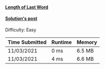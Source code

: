 #### [Length of Last Word](https://leetcode.com/problems/length-of-last-word/)

#### [Solution's post](https://leetcode.com/problems/length-of-last-word/discuss/1557675/c-easiest-and-fastest-solution-0ms)

Difficulty: Easy

| Time Submitted | Runtime | Memory  |
|----------------|---------|---------|
| 11/03/2021     | 0 ms    | 6.5 MB  |
| 11/03/2021     | 4 ms    | 6.6 MB  |